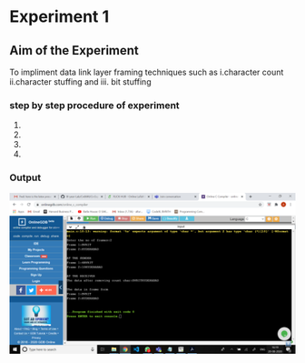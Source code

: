 # Experiment 1

## Aim of the Experiment
To impliment data link layer framing techniques such as
i.character count ii.character stuffing and iii. bit stuffing

### step by step procedure of experiment
1.
2.
3.
4.

### Output

![output](Count.png)
